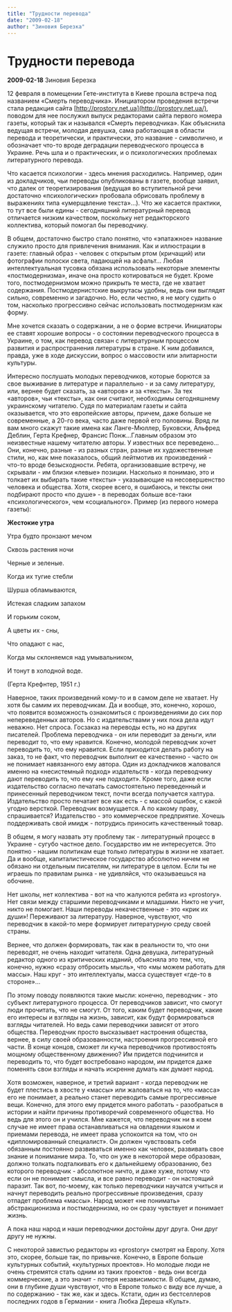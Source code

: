 ```yaml
---
title: "Трудности перевода"
date: "2009-02-18"
author: "Зиновия Березка"
---
```


# Трудности перевода

**2009-02-18** Зиновия Березка

12 февраля в помещении Гете-института в Киеве прошла встреча под названием «Смерть переводчика». Инициатором проведения встречи стала редакция сайта [http://prostory.net.ua](http://prostory.net.ua/), поводом для нее послужил выпуск редакторами сайта первого номера газеты, который так и назывался «Смерть переводчика». Как объяснила ведущая встречи, молодая девушка, сама работающая в области перевода и теоретически, и практически, это название - символично, и обозначает что-то вроде деградации переводческого процесса в Украине. Речь шла и о практических, и о психологических проблемах литературного перевода.

Что касается психологии - здесь мнения расходились. Например, один из докладчиков, чьи переводы опубликованы в газете, вообще заявил, что далек от теоретизирования (ведущая во вступительной речи достаточно «психологически» пробовала обрисовать проблему в выражениях типа «умерщвление текста»...). Что же касается практики, то тут все были едины - сегодняшний литературный перевод отличается низким качеством, поскольку нет редакторского коллектива, который помогал бы переводчику.

В общем, достаточно быстро стало понятно, что «эпатажное» название служило просто для привлечения внимания. Как и иллюстрации в газете: главный образ - человек с открытым ртом (кричащий) или фотографии полоски света, падающей на асфальт... Любая интеллектуальная тусовка обязана использовать некоторые элементы «постмодернизма», иначе она просто котироваться не будет. Кроме того, постмодернизмом можно прикрыть те места, где не хватает содержания. Постмодернистские выкрутасы удобны, ведь они выглядят сильно, современно и загадочно. Но, если честно, я не могу судить о том, насколько прогрессивно сейчас использовать постмодернизм как форму.

Мне хочется сказать о содержании, а не о форме встречи. Инициаторы ее ставят хорошие вопросы - о состоянии переводческого процесса в Украине, о том, как перевод связан с литературным процессом развития и распространения литературы в стране. К ним добавился, правда, уже в ходе дискуссии, вопрос о массовости или элитарности культуры.

Интересно послушать молодых переводчиков, которые борются за свое выживание в литературе и параллельно - и за саму литературу, или, вернее будет сказать, за «авторов» и за «тексты». За тех «авторов», чьи «тексты», как они считают, необходимы сегодняшнему украинскому читателю. Судя по материалам газеты и сайта оказывается, что это европейские авторы, причем, даже больше не современные, а 20-го века, часто даже первой его половины. Вряд ли вам много скажут такие имена как Ланге-Мюллер, Буковски, Альфред Деблин, Герта Крефнер, Франсис Понж...Главным образом это неизвестные нашему читателю авторы. У известных все переведено... Они, конечно, разные - из разных стран, разные их художественные стили, но, как мне показалось, общий лейтмотив их произведений - что-то вроде безысходности. Ребята, организовавшие встречу, не скрывали - им близки «левые» позиции. Насколько я понимаю, это и толкает их выбирать такие «тексты» - указывающие на несовершенство человека и общества. Хотя, скорее всего, я ошибаюсь, и тексты они подбирают просто «по душе» - в переводах больше все-таки «психологического», чем «социального». Пример (из первого номера газеты):

**Жестокие утра**

Утра будто пронзают мечом

Сквозь растения ночи

Черные и зеленые.

Когда их тугие стебли

Шурша обламываются,

Истекая сладким запахом

И горьким соком,

А цветы их - сны,

Что опадают с нас,

Когда мы склоняемся над умывальником,

И тонут в холодной воде.

(Герта Крефнтер, 1951 г.)

Наверное, таких произведений кому-то и в самом деле не хватает. Ну хотя бы самим их переводчикам. Да и вообще, это, конечно, хорошо, что появится возможность ознакомиться с произведениями до сих пор непереведенных авторов. Но с издательствами у них пока дела идут неважно. Нет спроса. Госзаказ на переводы есть, но на других писателей. Проблема переводчика - он или переводит за деньги, или переводит то, что ему нравится. Конечно, молодой переводчик хочет переводить то, что ему нравится. Если приходится делать работу на заказ, то не факт, что переводчик выполнит ее качественно - часто он не понимает навязанного ему автора. Один из докладчиков жаловался именно на «несистемный подход» издательств - когда переводчику дают переводить то, что ему «не подходит». Кроме того, даже если издательство согласно печатать самостоятельно переведенный и принесенный переводчиком текст, почти всегда получается халтура. Издательство просто печатает все как есть - с массой ошибок, с какой угодно версткой. Переводчик возмущается. А по какому праву, спрашивается? Издательство - это коммерческое предприятие. Хочешь поддерживать свой имидж - потрудись приносить качественный товар.

В общем, я могу назвать эту проблему так - литературный процесс в Украине - сугубо частное дело. Государство им не интересуется. Это понятно - нашим политикам еще только литературы в жизни не хватает. Да и вообще, капиталистическое государство абсолютно ничем не обязано ни отдельным писателям, ни литературе в целом. Если ты не играешь по правилам рынка - не удивляйся, что оказываешься на обочине.

Нет школы, нет коллектива - вот на что жалуются ребята из «prostory». Нет связи между старшими переводчиками и младшими. Никто не учит, никто не помогает. Наши переводы некачественные - это «крик их души»! Переживают за литературу. Наверное, чувствуют, что переводчик в какой-то мере формирует литературную среду своей страны.

Вернее, что должен формировать, так как в реальности то, что они переводят, не очень находит читателя. Одна девушка, литературный редактор одного из критических изданий, объясняла это тем, что, конечно, нужно «сразу отбросить мысль», что «мы можем работать для массы». Наш круг - это интеллектуалы, масса существует «где-то в стороне»...

По этому поводу появляются такие мысли: конечно, переводчик - это субъект литературного процесса. От переводчиков зависит, что смогут люди прочитать, что не смогут. От того, каким будет переводчик, какие его интересы и взгляды на жизнь, зависит, как будут формироваться взгляды читателей. Но ведь сами переводчики зависят от этого общества. Переводчик просто высказывает настроения общества, вернее, в силу своей образованности, настроения прогрессивной его части. В конце концов, сможет ли кучка переводчиков противостоять мощному общественному движению? Им придется подчинится и переводить то, что будет востребовано народом, им придется даже поменять свои взгляды и начать искренне думать как думает народ.

Хотя возможен, наверное, и третий вариант - когда переводчик не будет плестись в хвосте у «массы» или жаловаться на то, что «масса» его не понимает, а реально станет переводить самые прогрессивные вещи. Конечно, для этого ему придется много работать - разобраться в истории и найти причины противоречий современного общества. Но ведь для этого он и учился. Мне кажется, что переводчик ни в коем случае не имеет права останавливаться на овладении языком и приемами перевода, не имеет права успокоится на том, что он «дипломированный специалист». Он должен чувствовать себя обязанным постоянно развиваться именно как человек, развивать свое знание и понимание мира. То, что он уже в некоторой мере образован, должно толкать подталкивать его к дальнейшему образованию, без которого переводчик - абсолютное ничто, и даже хуже, потому что если он не понимает смысла, и все равно переводит - он настоящий паразит. Так вот, по-моему, как только переводчики научатся учиться и начнут переводить реально прогрессивные произведения, сразу отпадет проблема «массы». Народ может «не понимать» абстракционизма и постмодернизма, но он сразу чувствует и понимает жизнь.

А пока наш народ и наши переводчики достойны друг друга. Они друг другу не нужны.

С некоторой завистью редакторы из «prostory» смотрят на Европу. Хотя это, скорее, больше так, по привычке. Конечно, в Европе больше культурных событий, «культурных проектов». Но молодые люди не очень стремятся стать одним из таких проектов - ведь они всегда коммерческие, а это значит - потеря независимости. В общем, думаю, они в глубине души чувствуют, что в Европе только с виду все лучше, а по содержанию - так же, как и здесь. Кстати, один из бестселлеров последних годов в Германии - книга Любка Дереша «Культ».